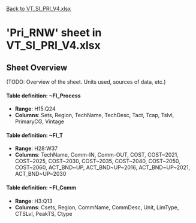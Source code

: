 [Back to VT_SI_PRI_V4.xlsx](README.md)

# 'Pri_RNW' sheet in VT_SI_PRI_V4.xlsx

## Sheet Overview

(TODO: Overview of the sheet. Units used, sources of data, etc.)

#### Table definition: ~FI_Process
- **Range**: H15:Q24
- **Columns**: Sets, Region, TechName, TechDesc, Tact, Tcap, Tslvl, PrimaryCG, Vintage

#### Table definition: ~FI_T
- **Range**: H28:W37
- **Columns**: TechName, Comm-IN, Comm-OUT, COST, COST~2021, COST~2025, COST~2030, COST~2035, COST~2040, COST~2050, COST~2060, ACT_BND~UP, ACT_BND~UP~2016, ACT_BND~UP~2021, ACT_BND~UP~2030

#### Table definition: ~FI_Comm
- **Range**: H3:Q13
- **Columns**: Csets, Region, CommName, CommDesc, Unit, LimType, CTSLvl, PeakTS, Ctype

